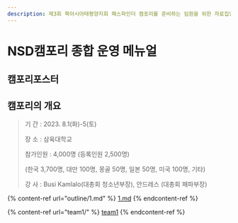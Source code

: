 ```yaml
---
description: 제3회 북아시아태평양지회 패스파인더 캠포리를 준비하는 임원을 위한 자료집입니다.
---
```


# NSD캠포리 종합 운영 메뉴얼

## 캠포리포스터

## 캠포리의 개요

> 기       간 : 2023. 8.1(화)-5(토)
>
> 장       소 : 삼육대학교
>
> 참가인원 : 4,000명 (등록인원 2,500명)
>
> &#x20;                (한국 3,700명, 대만 100명, 몽골 50명, 일본 50명, 미국 100명, 기타)
>
> 강       사 : Busi Kamlalo(대총회 청소년부장), 안드레스 (대총회 패파부장)

{% content-ref url="outline/1.md" %}
[1.md](outline/1.md)
{% endcontent-ref %}

{% content-ref url="team1/" %}
[team1](team1/)
{% endcontent-ref %}
